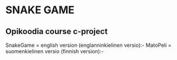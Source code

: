 # SNAKE GAME
## Opikoodia course c-project
SnakeGame = english version (englanninkielinen versio):-
MatoPeli = suomenkielinen versio (finnish version):-
